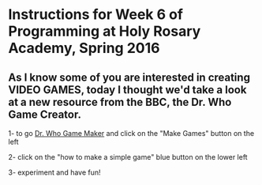 # Instructions for Week 6 of Programming at Holy Rosary Academy, Spring 2016


## As I know some of you are interested in creating VIDEO GAMES, today I thought we'd take a look at a new resource from the BBC, the Dr. Who Game Creator.

1- to go [Dr. Who Game Maker](www.bbc.co.uk/programmes/articles/26Y2fJtHFZ2wWp397SHttGM/doctor-who-game-maker) and click on the "Make Games" button on the left

2- click on the "how to make a simple game" blue button on the lower left

3- experiment and have fun!